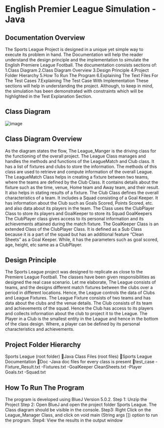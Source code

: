# English Premier League Simulation - Java
## Documentation Overview
The Sports League Project is designed in a unique yet simple way to execute its problem in hand. The Documentation will help the reader understand the design principle and the implementation to simulate the English Premiere League Football.
The documentation consists sections of:
1.Class Diagram
2.Class Diagram Overview
3.Design Principle
4.Project Folder Hierarchy
5.How To Run The Program
6.Explaining The Text Files For The Test Cases
7.Explaining The Test Case With Implementation
These sections will help in understanding the project.
Although, to keep in mind, the simulation has been demonstrated with constraints which will be highlighted in the Test Explanation Section.
## Class Diagram
![image](https://user-images.githubusercontent.com/46882290/230661865-88b70fd3-0c6a-482e-b5cd-93eb85affd64.png)
## Class Diagram Overview
As the diagram states the flow,
The League_Manger is the driving class for the functioning of the overall project.
The League Class manages and handles the methods and functions of the LeagueMatch and Club class. It has a list of fixtures and clubs to store the information. The methods of this class are used to retrieve and compute information of the overall League.
The LeagueMatch Class helps in creating a fixture between two teams, where the teams are defined by the Club Class. It contains details about the fixture such as the time, venue, Home team and Away team, and their result. It also helps in stating results of a fixture.
The Club Class defines the overall characteristics of a team. It includes a Squad consisting of a Goal Keeper. It has information about the Club such as Goals Scored, Points Scored, etc. and also data about its players in the team. The Class uses the ClubPlayer Class to store its players and GoalKeeper to store its Squad GoalKeepers
The ClubPlayer class gives access to its personal information and its achievements attained during the match fixture.
The GoalKeeper Class is an extended Class of the ClubPlayer Class. It is defined as a Sub Class because it is a part of the squad but has an additional feature “Clean Sheets” as a Goal Keeper. While, it has the parameters such as goal scored, age, height, etc same as a ClubPlayer.
## Design Principle
The Sports League project was designed to replicate as close to the Premiere League Football.
The classes have been given responsibilities as designed the real case scenario.
Let me elaborate, 
The League consists of teams, and the designs different match fixtures between the clubs over a period in different locations. Hence, the League controls the data of Clubs and League Fixtures. 
The League Fixture consists of two teams and has data about the clubs and the venue details.
The Club consists of its team and achievements of the squad. Hence the Club has access to its players and collects information about the club to project it to the League.
The Player in a Club is the smallest entity in the League and hence in the bottom of the class design. Where, a player can be defined by its personal characteristics and achievements.

## Project Folder Hierarchy
Sports League (root folder)
Java Class Files (root files)
Sports League Documentation
Doc
-Java doc files for every class is present
test_case
-Fixture_Result.txt
-Fixtures.txt
-GoalKeeper CleanSheets.txt
-Player Goals.txt
-Squad.txt

## How To Run The Program
The program is developed using BlueJ Version 5.0.2.
Step 1: Unzip the Project
Step 2: Open BlueJ and open the project folder Sports League. The Class diagram should be visible in the console.
Step3: Right Click on the League_Manager Class, and click on void main (String args []) option to run the program.
Step4: View the results in the output window

